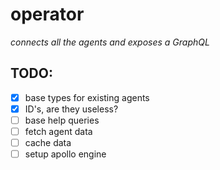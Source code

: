 # operator

_connects all the agents and exposes a GraphQL_

## TODO:
* [x] base types for existing agents
* [x] ID's, are they useless?
* [ ] base help queries
* [ ] fetch agent data
* [ ] cache data
* [ ] setup apollo engine

